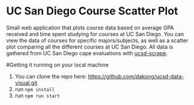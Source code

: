 # UC San Diego Course Scatter Plot
Small web application that plots course data based on average GPA received and time spent studying for courses at UC San Diego. You can view the data of courses for specific majors/subjects, as well as a scatter plot comparing all the different courses at UC San Diego. All data is gathered from UC San Diego cape evaluations with [ucsd-scrape](https://github.com/j-delaney/ucsd-scrape).

#Getting it running on your local machine
1. You can clone the repo here: https://github.com/dakong/ucsd-data-visual.git
2. run `npm install`
3. run `npm run start`
